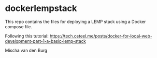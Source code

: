 # dockerlempstack

This repo contains the files for deploying a LEMP stack using a Docker compose file. 

Following this tutorial: 
https://tech.osteel.me/posts/docker-for-local-web-development-part-1-a-basic-lemp-stack

Mischa van den Burg
